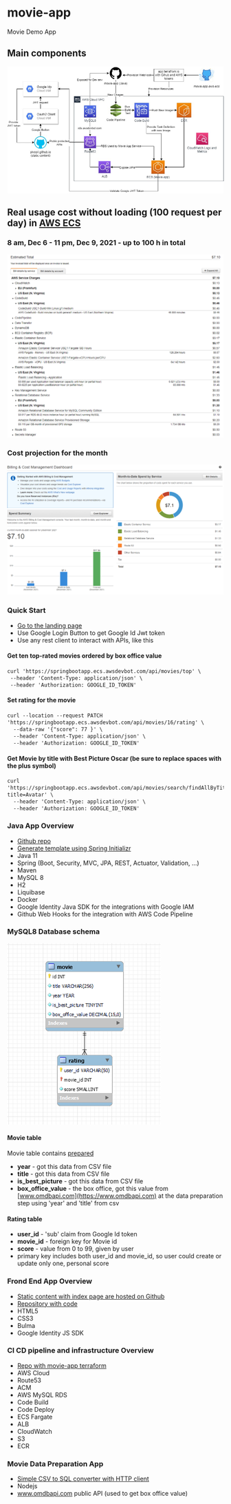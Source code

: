 # movie-app
Movie Demo App

## Main components

![movie-app](movie-app.jpg)


## Real usage cost without loading (100 request per day) in [AWS ECS](https://github.com/Pivopil/movie-app-aws-ecs)

### 8 am, Dec 6 - 11 pm, Dec 9, 2021 - up to 100 h in total


![img_1.png](img_1.png)

### Cost projection for the month

![img_2.png](img_2.png)

### Quick Start
- [Go to the landing page](https://pivopil.github.io/)
- Use Google Login Button to get Google Id Jwt token
- Use any rest client to interact with APIs, like this

#### Get ten top-rated movies ordered by box office value
```shell
curl 'https://springbootapp.ecs.awsdevbot.com/api/movies/top' \
 --header 'Content-Type: application/json' \
 --header 'Authorization: GOOGLE_ID_TOKEN'
```

#### Set rating for the movie
```shell
curl --location --request PATCH 'https://springbootapp.ecs.awsdevbot.com/api/movies/16/rating' \
  --data-raw '{"score": 77 }' \
  --header 'Content-Type: application/json' \
  --header 'Authorization: GOOGLE_ID_TOKEN'
```

#### Get Movie by title with Best Picture Oscar (be sure to replace spaces with the plus symbol)
```shell
curl 'https://springbootapp.ecs.awsdevbot.com/api/movies/search/findAllByTitle?title=Avatar' \
  --header 'Content-Type: application/json' \
  --header 'Authorization: GOOGLE_ID_TOKEN'
```

### Java App Overview
- [Github repo](https://github.com/Pivopil/movie-app)
- [Generate template using Spring Initializr](https://start.spring.io/)
- Java 11
- Spring (Boot, Security, MVC, JPA, REST, Actuator, Validation, ...)
- Maven
- MySQL 8
- H2
- Liquibase
- Docker
- Google Identity Java SDK for the integrations with Google IAM
- Github Web Hooks for the integration with AWS Code Pipeline

### MySQL8 Database schema

![db.png](db.png)

#### Movie table

Movie table contains [prepared](https://github.com/Pivopil/movie-app/tree/main/data_loader)
- **year** - got this data from CSV file
- **title** - got this data from CSV file
- **is_best_picture** - got this data from CSV file
- **box_office_value** - the box office, got this value from [www.omdbapi.com](https://www.omdbapi.com) at the data preparation step using 'year' and 'title' from csv

#### Rating table

- **user_id** - 'sub' claim from Google Id token 
- **movie_id** - foreign key for Movie id
- **score** - value from 0 to 99, given by user
- primary key includes both user_id and movie_id, so user could create or update only one, personal score

### Frond End App Overview
- [Static content with index page are hosted on Github](https://pivopil.github.io/)
- [Repository with code](https://github.com/Pivopil/pivopil.github.io)
- HTML5
- CSS3
- Bulma
- Google Identity JS SDK

### CI CD pipeline and infrastructure Overview
- [Repo with movie-app terraform](https://github.com/Pivopil/movie-app-aws-ecs)
- AWS Cloud
- Route53
- ACM
- AWS MySQL RDS
- Code Build
- Code Deploy
- ECS Fargate
- ALB
- CloudWatch
- S3
- ECR

### Movie Data Preparation App
- [Simple CSV to SQL converter with HTTP client](https://github.com/Pivopil/movie-app/tree/main/data_loader)
- Nodejs
- www.omdbapi.com public API (used to get box office value)